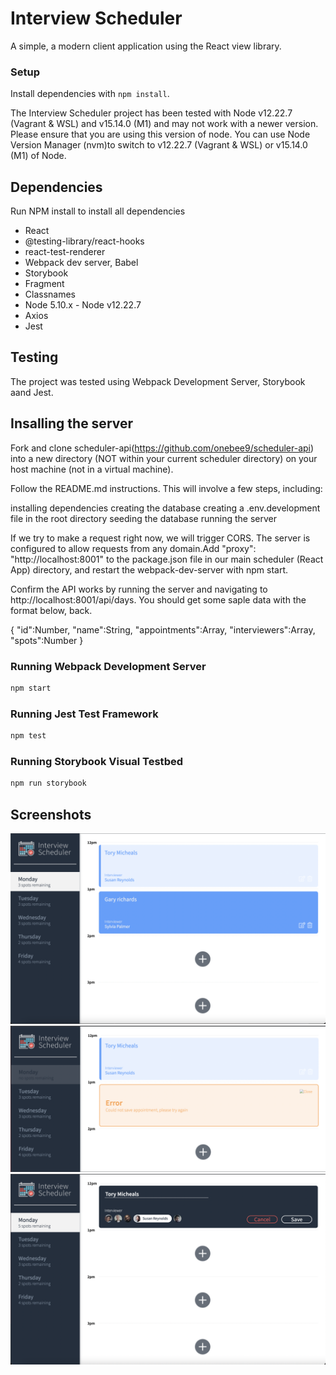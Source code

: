 # Interview Scheduler

A simple, a modern client application using the React view library.

### Setup

Install dependencies with `npm install`.

The Interview Scheduler project has been tested with Node v12.22.7 (Vagrant & WSL) and v15.14.0 (M1) and may not work with a newer version. Please ensure that you are using this version of node. You can use Node Version Manager (nvm)to switch to v12.22.7 (Vagrant & WSL) or v15.14.0 (M1) of Node.

## Dependencies

Run NPM install to install all dependencies


- React
- @testing-library/react-hooks
- react-test-renderer
- Webpack dev server, Babel
- Storybook
- Fragment
- Classnames
- Node 5.10.x - Node v12.22.7
- Axios
- Jest

## Testing
The project was tested using Webpack Development Server, Storybook aand Jest.

## Insalling the server
Fork and clone scheduler-api(https://github.com/onebee9/scheduler-api) into a new directory (NOT within your current scheduler directory) on your host machine (not in a virtual machine).

Follow the README.md instructions. This will involve a few steps, including:

installing dependencies
creating the database
creating a .env.development file in the root directory
seeding the database
running the server

If we try to make a request right now, we will trigger CORS. The server is configured to allow requests from any domain.Add "proxy": "http://localhost:8001" to the package.json file in our main scheduler (React App) directory, and restart the webpack-dev-server with npm start.

Confirm the API works by running the server and navigating to http://localhost:8001/api/days. You should get some saple data with the format below, back.

{
  "id":Number,
  "name":String,
  "appointments":Array,
  "interviewers":Array,
  "spots":Number
}


### Running Webpack Development Server

```sh
npm start
```

### Running Jest Test Framework

```sh
npm test
```

### Running Storybook Visual Testbed

```sh
npm run storybook
```

## Screenshots
!["Screenshot of Interview scheduler empty + show states"](https://github.com/onebee9/scheduler/blob/master/docs/AppointmentHover.png)
!["Screenshot of Interview scheduler error state"](https://github.com/onebee9/scheduler/blob/master/docs/ErrorState.png)
!["Screenshot of Interview scheduler edit state"](https://github.com/onebee9/scheduler/blob/master/docs/EditAppointments.png)

